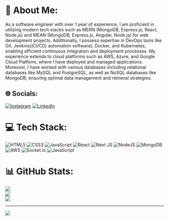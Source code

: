# 💫 About Me:
As a software engineer with over 1 year of experience, I am proficient in utilizing modern tech stacks such as MERN (MongoDB, Express.js, React, Node.js) and MEAN (MongoDB, Express.js, Angular, Node.js) for web development projects. Additionally, I possess expertise in DevOps tools like Git, Jenkins((CI/CD) automation software), Docker, and Kubernetes, enabling efficient continuous integration and deployment processes. My experience extends to cloud platforms such as AWS, Azure, and Google Cloud Platform, where I have deployed and managed applications. Moreover, I have worked with various databases including relational databases like MySQL and PostgreSQL, as well as NoSQL databases like MongoDB, ensuring optimal data management and retrieval strategies.


## 🌐 Socials:
[![Instagram](https://img.shields.io/badge/Instagram-%23E4405F.svg?logo=Instagram&logoColor=white)](https://instagram.com/rut_wik) [![LinkedIn](https://img.shields.io/badge/LinkedIn-%230077B5.svg?logo=linkedin&logoColor=white)](https://linkedin.com/in/rut-wik) 

# 💻 Tech Stack:
![HTML5](https://img.shields.io/badge/html5-%23E34F26.svg?style=for-the-badge&logo=html5&logoColor=white) ![CSS3](https://img.shields.io/badge/css3-%231572B6.svg?style=for-the-badge&logo=css3&logoColor=white) ![JavaScript](https://img.shields.io/badge/javascript-%23323330.svg?style=for-the-badge&logo=javascript&logoColor=%23F7DF1E) ![React](https://img.shields.io/badge/react-%2320232a.svg?style=for-the-badge&logo=react&logoColor=%2361DAFB) ![Next JS](https://img.shields.io/badge/Next-black?style=for-the-badge&logo=next.js&logoColor=white) ![NodeJS](https://img.shields.io/badge/node.js-6DA55F?style=for-the-badge&logo=node.js&logoColor=white) ![MongoDB](https://img.shields.io/badge/MongoDB-%234ea94b.svg?style=for-the-badge&logo=mongodb&logoColor=white) ![AWS](https://img.shields.io/badge/AWS-%23FF9900.svg?style=for-the-badge&logo=amazon-aws&logoColor=white) ![Socket.io](https://img.shields.io/badge/Socket.io-black?style=for-the-badge&logo=socket.io&badgeColor=010101) ![JavaScript](https://img.shields.io/badge/javascript-%23323330.svg?style=for-the-badge&logo=javascript&logoColor=%23F7DF1E)
# 📊 GitHub Stats:
![](https://github-readme-stats.vercel.app/api?username=rutwik21&theme=dark&hide_border=false&include_all_commits=false&count_private=false)<br/>
![](https://github-readme-streak-stats.herokuapp.com/?user=rutwik21&theme=dark&hide_border=false)<br/>
![](https://github-readme-stats.vercel.app/api/top-langs/?username=rutwik21&theme=dark&hide_border=false&include_all_commits=false&count_private=false&layout=compact)

---
[![](https://visitcount.itsvg.in/api?id=rutwik21&icon=0&color=0)](https://visitcount.itsvg.in)

<!-- Proudly created with GPRM ( https://gprm.itsvg.in ) -->